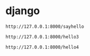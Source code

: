 # django

    http://127.0.0.1:8000/sayhello

    http://127.0.0.1:8000/hello3

    http://127.0.0.1:8000/hello4